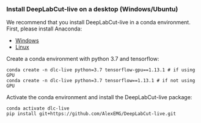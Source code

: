 ### Install DeepLabCut-live on a desktop (Windows/Ubuntu)

We recommend that you install DeepLabCut-live in a conda environment. First, please install Anaconda:
- [Windows](https://docs.anaconda.com/anaconda/install/windows/)
- [Linux](https://docs.anaconda.com/anaconda/install/linux/)

Create a conda environment with python 3.7 and tensorflow:
```
conda create -n dlc-live python=3.7 tensorflow-gpu==1.13.1 # if using GPU
conda create -n dlc-live python=3.7 tensorflow==1.13.1 # if not using GPU
```

Activate the conda environment and install the DeepLabCut-live package:
```
conda activate dlc-live
pip install git+https://github.com/AlexEMG/DeepLabCut-live.git
```
